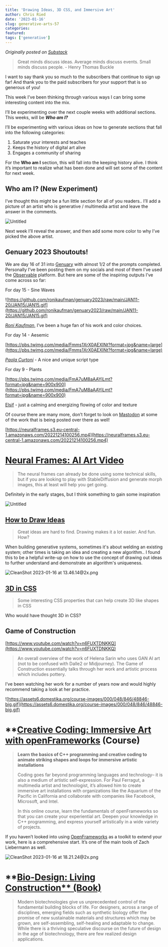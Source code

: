 ```yaml
---
title: 'Drawing Ideas, 3D CSS, and Immersive Art'
author: Chris Ried
date: '2023-01-16'
slug: generative-arts-57
categories: 
featured: 
tags: ['generative']
---
```


_Originally posted on [Substack](https://generative.substack.com/p/drawing-ideas-3d-css-and-immersive)_


> Great minds discuss ideas. Average minds discuss events. Small minds discuss people. - Henry Thomas Buckle
> 

I want to say thank you so much to the subscribers that continue to sign up far!  And thank you to the paid subscribers for your support that is so generous of you!

This week I’ve been thinking through various ways I can bring some interesting content into the mix. 

I’ll be experimenting over the next couple weeks with additional sections. This weeks, will be ***Who am I?*** 

 I’ll be experimenting with various ideas on how to generate sections that fall into the following categories: 

1. Saturate your interests and teaches
2. Keeps the history of digital art alive
3. Engages a community of sharing 

For the **Who am I** section, this will fall into the keeping history alive. I think it’s important to realize what has been done and will set some of the content for next week. 

## Who am I? (New Experiment)

I’ve thought this might be a fun little section for all of you readers.. I’ll add a picture of an artist who is generative / multimedia artist and leave the answer in the comments. 

![Untitled](#057%20-%20Creative%20Coding%20Generative%20Arts%20Weekly%20307f8d1257a94603ab8bbd15c4dae974/Untitled.png)

Next week I’ll reveal the answer, and then add some more color to why I’ve picked the above artist. 

## Genuary 2023 Shoutouts!

We are day 16 of 31 into [Genuary](https://genuary.art/) with almost 1/2 of the prompts completed. Personally I’ve been posting them on my socials and most of them I’ve used the [Observable](https://observablehq.com/collection/@cdr6934/genuary-2023) platform. But here are some of the inspiring outputs I’ve come across so far:

For day 15  - Sine Waves 

![https://github.com/ronikaufman/genuary2023/raw/main/JAN11-20/JAN15/JAN15.gif](https://github.com/ronikaufman/genuary2023/raw/main/JAN11-20/JAN15/JAN15.gif)

*[Roni Kaufman](https://ronikaufman.github.io/)*, I’ve been a huge fan of his work and color choices. 

For day 14 - Aesemic 

[https://pbs.twimg.com/media/Fmms1XrX0AEXINt?format=jpg&name=large](https://pbs.twimg.com/media/Fmms1XrX0AEXINt?format=jpg&name=large)

*[Paola Curtoni](https://www.paolocurtoni.com/portfolio/)*  - A nice and unique script type

For day 9 - Plants 

[https://pbs.twimg.com/media/FmA7uM8aAAYiLmt?format=jpg&name=900x900](https://pbs.twimg.com/media/FmA7uM8aAAYiLmt?format=jpg&name=900x900)

[Elsif](https://twitter.com/ElsifThen) - just a calming and energizing flowing of color and texture 

Of course there are many more, don’t forget to look on [Mastodon](https://genart.social/home) at some of the work that is being posted over there as well! 

[https://neuralframes.s3.eu-central-1.amazonaws.com/20221214100256.mp4](https://neuralframes.s3.eu-central-1.amazonaws.com/20221214100256.mp4)

# [Neural Frames: AI Art Video](https://www.neuralframes.com/)

> The neural frames can already be done using some technical skills, but if you are looking to play with StableDiffusion and generate morph images, this at least will help you get going.
> 

Definitely in the early stages, but I think something to gain some inspiration 

![Untitled](#057%20-%20Creative%20Coding%20Generative%20Arts%20Weekly%20307f8d1257a94603ab8bbd15c4dae974/Untitled%201.png)

## **[How to Draw Ideas](https://ralphammer.com/how-to-draw-ideas/)**

> Great ideas are hard to find. Drawing makes it a lot easier. And fun. How?
> 

When building generative systems, sometimes it's about welding an existing system; other times is taking an idea and creating a new algorithm.. I found this to be a helpful write-up on how to use the concept of drawing out ideas to further understand and demonstrate an algorithm's uniqueness. 

![CleanShot 2023-01-16 at 13.46.14@2x.png](#057%20-%20Creative%20Coding%20Generative%20Arts%20Weekly%20307f8d1257a94603ab8bbd15c4dae974/CleanShot_2023-01-16_at_13.46.142x.png)

## **[3D in CSS](https://garden.bradwoods.io/notes/css/3d)**

> Some interesting CSS properties that can help create 3D like shapes in CSS
> 

Who would have thought 3D in CSS? 

## Game of Construction

[https://www.youtube.com/watch?v=n6FUXTDNKKQ](https://www.youtube.com/watch?v=n6FUXTDNKKQ)

> An overall overview of the work of Helena Sarin who uses GAN AI art (not to be confused with Dalle2 or Midjourney). The Game of Construction essentially talks through her work and artistic process which includes pottery.
> 

I’ve been watching her work for a number of years now and would highly recommend taking a look at her practice. 

![https://assets6.domestika.org/course-images/000/048/846/48846-big.gif](https://assets6.domestika.org/course-images/000/048/846/48846-big.gif)

# ****[Creative Coding: Immersive Art with openFrameworks](https://www.domestika.org/en/courses/4588-creative-coding-immersive-art-with-openframeworks) (Course)**

> **Learn the basics of C++ programming and creative coding to animate striking shapes and loops for immersive artistic installations**
> 
> 
> Coding goes far beyond programming languages and technology– it is also a medium of artistic self-expression. For Paul Ferragut, a multimedia artist and technologist, it’s allowed him to create immersive art installations with organizations like the Aquarium of the Pacific in California and collaborate with companies like Facebook, Microsoft, and Intel.
> 
> In this online course, learn the fundamentals of openFrameworks so that you can create your experiential art. Deepen your knowledge in C++ programming, and express yourself artistically in a wide variety of projects.
> 

If you haven’t looked into using [OpenFrameworks](https://openframeworks.cc/) as a toolkit to extend your work, here is a comprehensive start. It’s one of the main tools of Zach Liebermann as well. 

![CleanShot 2023-01-16 at 18.21.24@2x.png](#057%20-%20Creative%20Coding%20Generative%20Arts%20Weekly%20307f8d1257a94603ab8bbd15c4dae974/CleanShot_2023-01-16_at_18.21.242x.png)

# **[Bio-Design: Living Construction** **(Book)**](https://www.routledge.com/Living-Construction/Dade-Robertson/p/book/9781138363038)

> Modern biotechnologies give us unprecedented control of the fundamental building blocks of life. For designers, across a range of disciplines, emerging fields such as synthetic biology offer the promise of new sustainable materials and structures which may be grown, are self-assembling, self-healing and adaptable to change. While there is a thriving speculative discourse on the future of design in the age of biotechnology, there are few realized design applications.
>